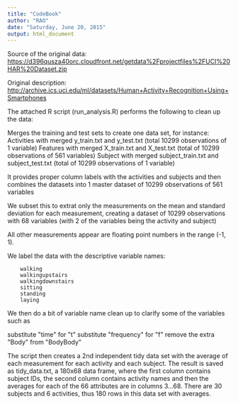 ```yaml
---
title: "CodeBook"
author: "RAO"
date: "Saturday, June 20, 2015"
output: html_document
---
```


Source of the original data: https://d396qusza40orc.cloudfront.net/getdata%2Fprojectfiles%2FUCI%20HAR%20Dataset.zip

Original description: http://archive.ics.uci.edu/ml/datasets/Human+Activity+Recognition+Using+Smartphones

The attached R script (run_analysis.R) performs the following to clean up the data:

Merges the training and test sets to create one data set, for instance:
    Activities with merged y_train.txt and y_test.txt (total 10299 observations of 1 variable)
    Features with merged X_train.txt and X_test.txt (total of 10299 observations of 561 variables)
    Subject with merged subject_train.txt and subject_test.txt (total of 10299 observations of 1 variable)
    
It provides proper column labels with the activities and subjects and then combines the datasets into 1 master dataset of 10299 observations of 561 variables 

We subset this to extrat only the measurements on the mean and standard deviation for each measurement, creating a dataset of 10299 observations with 68 variables (with 2 of the variables being the activity and subject)

All other measurements appear are floating point numbers in the range (-1, 1).

We label the data with the descriptive variable names:

        walking
        walkingupstairs
        walkingdownstairs
        sitting
        standing
        laying
        
We then do a bit of variable name clean up to clarify some of the variables such as 

substitute "time" for "t"
substitute "frequency" for "f"
remove the extra "Body" from "BodyBody"

The script then creates a 2nd independent tidy data set with the average of each measurement for each activity and each subject. The result is saved as tidy_data.txt, a 180x68 data frame, where the first column contains subject IDs, the second column contains activity names and then the averages for each of the 66 attributes are in columns 3...68. There are 30 subjects and 6 activities, thus 180 rows in this data set with averages.
